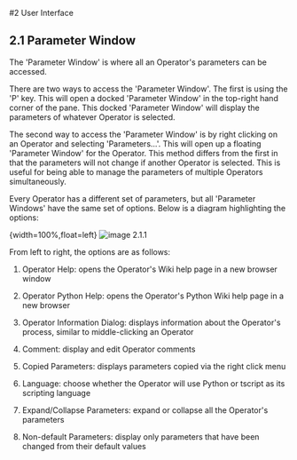 #2 User Interface

## 2.1 Parameter Window

The 'Parameter Window' is where all an Operator's parameters can be accessed.

There are two ways to access the 'Parameter Window'. The first is using the 'P' key. This will open a docked 'Parameter Window' in the top-right hand corner of the pane. This docked 'Parameter Window' will display the parameters of whatever Operator is selected.

The second way to access the 'Parameter Window' is by right clicking on an Operator and selecting 'Parameters...'. This will open up a floating 'Parameter Window' for the Operator. This method differs from the first in that the parameters will not change if another Operator is selected. This is useful for being able to manage the parameters of multiple Operators simultaneously.

Every Operator has a different set of parameters, but all 'Parameter Windows' have the same set of options. Below is a diagram highlighting the options:

{width=100%,float=left}
![image 2.1.1](images/2.1/parameter-window.png)

From left to right, the options are as follows:


1. Operator Help: opens the Operator's Wiki help page in a new browser window

2. Operator Python Help: opens the Operator's Python Wiki help page in a new browser

3. Operator Information Dialog: displays information about the Operator's process, similar to middle-clicking an Operator

4. Comment: display and edit Operator comments

5. Copied Parameters: displays parameters copied via the right click menu

6. Language: choose whether the Operator will use Python or tscript as its scripting language

7. Expand/Collapse Parameters: expand or collapse all the Operator's parameters

8. Non-default Parameters: display only parameters that have been changed from their default values
